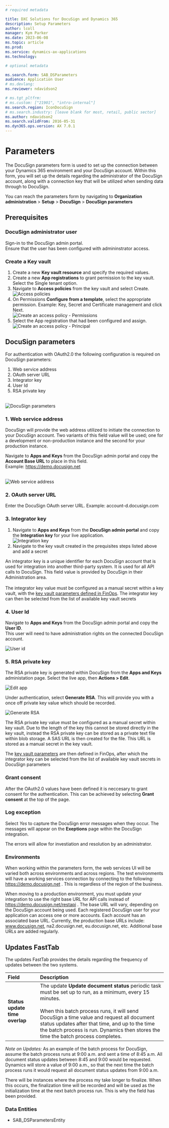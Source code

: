 ```yaml
---
# required metadata

title: DXC Solutions for DocuSign and Dynamics 365
description: Setup Parameters
author: lcoll
manager: Kym Parker
ms.date: 2023-06-08
ms.topic: article
ms.prod: 
ms.service: dynamics-ax-applications
ms.technology: 

# optional metadata

ms.search.form: SAB_DSParameters
audience: Application User
# ms.devlang: 
ms.reviewer: ndavidson2

# ms.tgt_pltfrm: 
# ms.custom: ["21901", "intro-internal"]
ms.search.region: IconDocuSign 
# ms.search.industry: [leave blank for most, retail, public sector]
ms.author: ndavidson2
ms.search.validFrom: 2016-05-31
ms.dyn365.ops.version: AX 7.0.1
---
```


# Parameters

The DocuSign parameters form is used to set up the connection between your Dynamics 365 environment and your DocuSign account.  Within this form, you will set up the details regarding the administrator of the DocuSign account, along with a connection key that will be utilized when sending data through to DocuSign.

You can reach the parameters form by navigating to **Organization administration** > **Setup** > **DocuSign** > **DocuSign parameters**

## Prerequisites

### DocuSign administrator user
Sign-in to the DocuSign admin portal. <br>
Ensure that the user has been configured with admininstrator access. <br>

### Create a Key vault

1. Create a new **Key vault resource** and specify the required values.
2. Create a new **App registrations** to grant permission to the key vault. Select the Single tenant option.
3. Navigate to **Access policies** from the key vault and select Create. <br> ![Access policies](../IMAGES/Parameters-1.png "Access policies")
4. On Permissions **Configure from a template**, select the appropriate permission. Example: Key, Secret and Certificate management and click Next. <br> ![Create an access policy - Permissions](../IMAGES/Parameters-2.png "Create an access policy - Permissions")
5. Select the App registration that had been configured and assign. <br> ![Create an access policy - Principal](../IMAGES/Parameters-3.png "Create an access policy - Principle")

## DocuSign parameters
For authentication with OAuth2.0 the following configuration is required on DocuSign parameters:
1.	Web service address
2.	OAuth server URL
3.	Integrator key
4.	User Id
5.	RSA private key

<br> ![DocuSign parameters](../IMAGES/Parameters-4.png "DocuSign parameters")

### 1. Web service address
DocuSign will provide the web address utilized to initiate the connection to your DocuSign account. Two variants of this field value will be used; one for a development or non-production instance and the second for your production instance. <br>

Navigate to **Apps and Keys** from the DocuSign admin portal and copy the **Account Base URL** to place in this field. <br>
Example: https://demo.docusign.net

<br> ![Web service address](../IMAGES/Parameters-6.png "Web service address")

### 2. OAuth server URL
Enter the DocuSign OAuth server URL.
Example: account-d.docusign.com

### 3. Integrator key

1. Navigate to **Apps and Keys** from the **DocuSign admin portal** and copy the **Integration key** for your live application. <br> ![Integration key](../IMAGES/Parameters-7.png "Integration key")
2. Navigate to the key vault created in the prequisites steps listed above and add a secret

An integrator key is a unique identifier for each DocuSign account that is used for integration into another third-party system. It is used for all API calls to DocuSign.  This field value is provided by DocuSign in their Administration area. <br> <br>  The integrator key value must be configured as a manual secret within a key vault, with the [key vault parameters defined in FinOps](https://docs.microsoft.com/en-us/dynamics365/finance/localizations/setting-up-azure-key-vault-client). The integrator key can then be selected from the list of available key vault secrets

### 4. User Id

Navigate to **Apps and Keys** from the DocuSign admin portal and copy the **User ID**. <br>
This user will need to have administration rights on the connected DocuSign account.

![User id](../IMAGES/Parameters-8.png "User id")


### 5. RSA private key

The RSA private key is generated within DocuSign from the **Apps and Keys** administation page. 
Select the live app, then **Actions > Edit**. 

![Edit app](../IMAGES/Parameters-9.png "Edit app")

Under authentication, select **Generate RSA**. 
This will provide you with a once off private key value which should be recorded.  

![Generate RSA](../IMAGES/Parameters-10.png "Generate RSA")

The RSA private key value must be configured as a manual secret within key vault.  Due to the length of the key this cannot be stored directly in the key vault, instead the RSA private key can be stored as a private text file within blob storage. A SAS URL is then created for the file. This URL is stored as a manual secret in the key vault. 

The [key vault parameters](https://docs.microsoft.com/en-us/dynamics365/finance/localizations/setting-up-azure-key-vault-client) are then defined in FinOps, after which the integrator key can be selected from the list of available key vault secrets in DocuSign parameters 

### Grant consent

After the OAuth2.0 values have been defined it is neccesary to grant consent for the authentication.
This can be achieved by selecting **Grant consent** at the top of the page.

### Log exception

Select *Yes* to capture the DocuSign error messages when they occur. 
The messages will appear on the **Exeptions** page within the DocuSign integration. 

The errors will allow for investiation and resolution by an administrator.      

### Environments

When working within the parameters form, the web services UI will be varied both across environments and across regions.  The test environments will have a working services connection by connecting to the following:  https://demo.docusign.net .  This is regardless of the region of the business.  

When moving to a production environment, you must update your integration to use the right base URL for API calls instead of https://demo.docusign.net/restapi . The base URL will vary, depending on the DocuSign account being used.  Each registered DocuSign user for your application can access one or more accounts. Each account has an associated base URL. Currently, the production base URLs include: www.docusign.net, na2.docusign.net, eu.docusign.net, etc. Additional base URLs are added regularly.  


## Updates FastTab 

The updates FastTab provides the details regarding the frequency of updates between the two systems.

| **Field**                         | **Description**                      | 
| :-------------------------------- |:-------------------------------------| 
| **Status update time overlap**          | The update **Update document status** periodic task must be set up to run, as a minimum, every 15 minutes. <br> <br> When this batch process runs, it will send DocuSign a time value and request all document status updates after that time, and up to the time the batch process is run.  Dynamics then stores the time the batch process completes.   |


*Note on Updates:*  As an example of the batch process for DocuSign, assume the batch process runs at 9:00 a.m. and sent a time of 8:45 a.m.  All document status updates between 8:45 and 9:00 would be requested.  Dynamics will store a value of 9:00 a.m., so that the next time the batch process runs it would request all document status updates from 9:00 a.m. 

There will be instances where the process my take longer to finalize.  When this occurs, the finalization time will be recorded and will be used as the initialization time at the next batch process run.  This is why the field has been provided.  


### Data Entities
- SAB_DSParametersEntity
